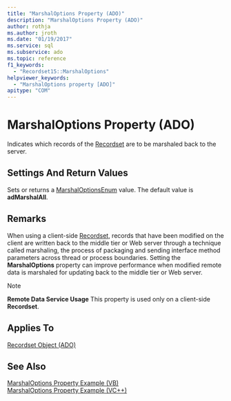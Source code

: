 ```yaml
---
title: "MarshalOptions Property (ADO)"
description: "MarshalOptions Property (ADO)"
author: rothja
ms.author: jroth
ms.date: "01/19/2017"
ms.service: sql
ms.subservice: ado
ms.topic: reference
f1_keywords:
  - "Recordset15::MarshalOptions"
helpviewer_keywords:
  - "MarshalOptions property [ADO]"
apitype: "COM"
---
```

# MarshalOptions Property (ADO)
Indicates which records of the [Recordset](./recordset-object-ado.md) are to be marshaled back to the server.  
  
## Settings And Return Values  
 Sets or returns a [MarshalOptionsEnum](./marshaloptionsenum.md) value. The default value is **adMarshalAll**.  
  
## Remarks  
 When using a client-side [Recordset](./recordset-object-ado.md), records that have been modified on the client are written back to the middle tier or Web server through a technique called marshaling, the process of packaging and sending interface method parameters across thread or process boundaries. Setting the **MarshalOptions** property can improve performance when modified remote data is marshaled for updating back to the middle tier or Web server.  
  
> [!NOTE]
>  **Remote Data Service Usage** This property is used only on a client-side **Recordset**.  
  
## Applies To  
 [Recordset Object (ADO)](./recordset-object-ado.md)  
  
## See Also  
 [MarshalOptions Property Example (VB)](./marshaloptions-property-example-vb.md)   
 [MarshalOptions Property Example (VC++)](./marshaloptions-property-example-vc.md)